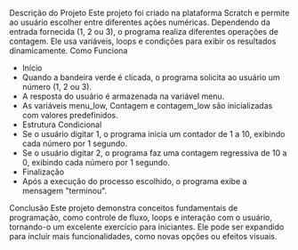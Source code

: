 Descrição do Projeto
Este projeto foi criado na plataforma Scratch e permite ao usuário escolher entre diferentes ações numéricas. Dependendo da entrada fornecida (1, 2 ou 3), o programa realiza diferentes operações de contagem. Ele usa variáveis, loops e condições para exibir os resultados dinamicamente.
Como Funciona
- Início
- Quando a bandeira verde é clicada, o programa solicita ao usuário um número (1, 2 ou 3).
- A resposta do usuário é armazenada na variável menu.
- As variáveis menu_low, Contagem e contagem_low são inicializadas com valores predefinidos.
- Estrutura Condicional
- Se o usuário digitar 1, o programa inicia um contador de 1 a 10, exibindo cada número por 1 segundo.
- Se o usuário digitar 2, o programa faz uma contagem regressiva de 10 a 0, exibindo cada número por 1 segundo.
- Finalização
- Após a execução do processo escolhido, o programa exibe a mensagem "terminou".


Conclusão
Este projeto demonstra conceitos fundamentais de programação, como controle de fluxo, loops e interação com o usuário, tornando-o um excelente exercício para iniciantes. Ele pode ser expandido para incluir mais funcionalidades, como novas opções ou efeitos visuais.

